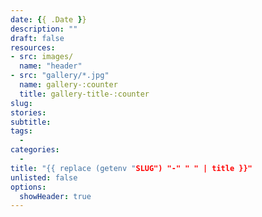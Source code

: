 ```yaml
---
date: {{ .Date }}
description: ""
draft: false
resources: 
- src: images/
  name: "header"
- src: "gallery/*.jpg"
  name: gallery-:counter
  title: gallery-title-:counter
slug:
stories:
subtitle: 
tags: 
  - 
categories: 
  - 
title: "{{ replace (getenv "SLUG") "-" " " | title }}"
unlisted: false
options:
  showHeader: true
---
```

